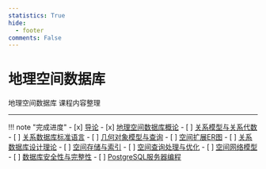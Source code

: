 ```yaml
---
statistics: True
hide:
  - footer
comments: False
---
```


# 地理空间数据库

地理空间数据库 课程内容整理

---

!!! note "完成进度"
    - [x] [导论](0_Introduction.md) 
    - [x] [地理空间数据库概论](1_General.md)
    - [ ] [关系模型与关系代数](2_Relational_Algebra.md)
    - [ ] [关系数据库标准语言](3_SQL.md)
    - [ ] [几何对象模型与查询](4_GeomObj.md)
    - [ ] [空间扩展ER图](5_ER.md)
    - [ ] [关系数据库设计理论](6_RDB.md)
    - [ ] [空间存储与索引](7_Spatial_Index.md)
    - [ ] [空间查询处理与优化](8_QueryProcessOptimize.md)
    - [ ] [空间网络模型](9_Spatial_Network.md)
    - [ ] [数据库安全性与完整性](10_DB_Integrity.md)
    - [ ] [PostgreSQL服务器编程](11_PostgreSQL.md)

